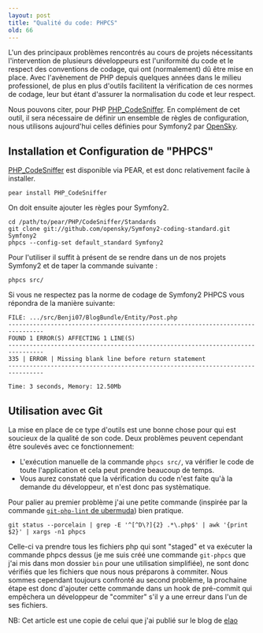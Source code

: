 ```yaml
---
layout: post
title: "Qualité du code: PHPCS"
old: 66
---
```


L'un des principaux problèmes rencontrés au cours de projets nécessitants l'intervention de plusieurs développeurs est l'uniformité du code et le respect des conventions de codage, qui ont (normalement) dû être mise en place.
Avec l'avènement de PHP depuis quelques années dans le milieu professionel, de plus en plus d'outils facilitent la vérification de ces normes de codage, leur but étant d'assurer la normalisation du code et leur respect.

Nous pouvons citer, pour PHP [PHP_CodeSniffer][phpcs].
En complément de cet outil, il sera nécessaire de définir un ensemble de règles de configuration, nous utilisons aujourd'hui celles définies pour Symfony2 par [OpenSky][opensky].

[phpcs]: http://pear.php.net/package/PHP_CodeSniffer
[opensky]: http://github.com/opensky/Symfony2-coding-standard

## Installation et Configuration de "PHPCS"

[PHP_CodeSniffer][phpcs] est disponible via PEAR, et est donc relativement facile à installer.

    pear install PHP_CodeSniffer

On doit ensuite ajouter les règles pour Symfony2.

    cd /path/to/pear/PHP/CodeSniffer/Standards
    git clone git://github.com/opensky/Symfony2-coding-standard.git Symfony2
    phpcs --config-set default_standard Symfony2

Pour l'utiliser il suffit à présent de se rendre dans un de nos projets Symfony2 et de taper la commande suivante :

    phpcs src/

Si vous ne respectez pas la norme de codage de Symfony2 PHPCS vous répondra de la manière suivante:

    FILE: .../src/Benji07/BlogBundle/Entity/Post.php
    --------------------------------------------------------------------------------
    FOUND 1 ERROR(S) AFFECTING 1 LINE(S)
    --------------------------------------------------------------------------------
    335 | ERROR | Missing blank line before return statement
    --------------------------------------------------------------------------------

    Time: 3 seconds, Memory: 12.50Mb

## Utilisation avec Git

La mise en place de ce type d'outils est une bonne chose pour qui est soucieux de la qualité de son code. Deux problèmes peuvent  cependant être soulevés avec ce fonctionnement:

- L'exécution manuelle de la commande `phpcs src/`, va vérifier le code de toute l'application et cela peut prendre beaucoup de temps.
- Vous aurez constaté que la vérification du code n'est faite qu'à la demande du développeur, et n'est donc pas systèmatique.

Pour palier au premier problème j'ai une petite commande (inspirée par la commande [`git-php-lint` de ubermuda][git-php-lint]) bien pratique.

    git status --porcelain | grep -E '^[^D\?]{2} .*\.php$' | awk '{print $2}' | xargs -n1 phpcs

Celle-ci va prendre tous les fichiers php qui sont "staged" et va exécuter la commande phpcs dessus (je me suis créé une commande `git-phpcs` que j'ai mis dans mon dossier `bin` pour une utilisation simplifiée), ne sont donc vérifiés que les fichiers que nous nous préparons à commiter.
Nous sommes cependant toujours confronté au second problème, la prochaine étape est donc d'ajouter cette commande dans un hook de pré-commit qui empêchera un développeur de "commiter" s'il y a une erreur dans l'un de ses fichiers.

[git-php-lint]: https://github.com/ubermuda/dotfiles/blob/master/bin/git-php-lint


NB: Cet article est une copie de celui que j'ai publié sur le blog de [elao](http://www.elao.com/blog)
